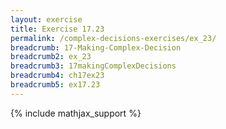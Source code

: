 ```yaml
---
layout: exercise
title: Exercise 17.23
permalink: /complex-decisions-exercises/ex_23/
breadcrumb: 17-Making-Complex-Decision
breadcrumb2: ex_23
breadcrumb3: 17makingComplexDecisions
breadcrumb4: ch17ex23
breadcrumb5: ex17.23
---
```


{% include mathjax_support %}

